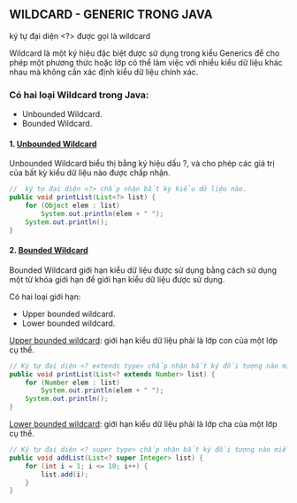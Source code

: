 
## WILDCARD - GENERIC TRONG JAVA  
ký tự đại diện <?> được gọi là wildcard

Wildcard là một ký hiệu đặc biệt được sử dụng trong kiểu Generics để cho phép một phương thức hoặc lớp có thể làm việc với nhiều kiểu dữ liệu khác nhau mà không cần xác định kiểu dữ liệu chính xác.


### Có hai loại Wildcard trong Java:
- Unbounded Wildcard.
- Bounded Wildcard.

#### 1. [Unbounded Wildcard]()
Unbounded Wildcard biểu thị bằng ký hiệu dấu ?, và cho phép các giá trị của bất kỳ kiểu dữ liệu nào được chấp nhận.

```JAVA
//  ký tự đại diện <?> chấp nhận bất kỳ kiểu dữ liệu nào. 
public void printList(List<?> list) {
    for (Object elem : list)
        System.out.println(elem + " ");
    System.out.println();
}
```


#### 2. [Bounded Wildcard]()
Bounded Wildcard giới hạn kiểu dữ liệu được sử dụng bằng cách sử dụng một từ khóa giới hạn để giới hạn kiểu dữ liệu được sử dụng.

Có hai loại giới hạn:
- Upper bounded wildcard.
- Lower bounded wildcard.

[Upper bounded wildcard](): giới hạn kiểu dữ liệu phải là lớp con của một lớp cụ thể.
```java
// Ký tự đại diện <? extends type> chấp nhận bất ký đối tượng nào miễn là đối tượng này kế thừa từ type hoặc đối tượng của type
public void printList(List<? extends Number> list) {
    for (Number elem : list)
        System.out.println(elem + " ");
    System.out.println();
}
```

[Lower bounded wildcard](): giới hạn kiểu dữ liệu phải là lớp cha của một lớp cụ thể.
```java
// Ký tự đại diện <? super type> chấp nhận bất ký đối tượng nào miễn là đối tượng này là cha của type hoặc đối tượng của type
public void addList(List<? super Integer> list) {
    for (int i = 1; i <= 10; i++) {
        list.add(i);
    }
}
```
